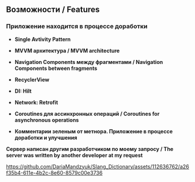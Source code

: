 ## **Возможности / Features** ##
### Приложение находится в процессе доработки ###

- **Single Avtivity Pattern**
  
- **MVVM архитектура /  MVVM architecture**
  
- **Navigation Components между фрагментами /  Navigation Components between fragments**
  
- **RecyclerView**

- **DI: Hilt**
  
- **Network: Retrofit**
  
- **Coroutines для ассинхронных операций /  Coroutines for asynchronous operations**
  
- **Комментарии зеленым от метнора. Приложение в процессе доработки и улучшения**

**Сервер написан другим разработчиком по моему запросу /  The server was written by another developer at my request**

https://github.com/DariaMandzyuk/Slang_Dictionary/assets/112636762/a26f35b4-611e-4b2c-8e60-8579c00e3736


